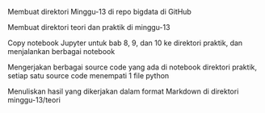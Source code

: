 Membuat direktori Minggu-13 di repo bigdata di GitHub

Membuat direktori teori dan praktik di minggu-13

Copy notebook Jupyter untuk bab 8, 9, dan 10 ke direktori praktik, dan menjalankan berbagai notebook

Mengerjakan berbagai source code yang ada di notebook direktori praktik, setiap satu source code menempati 1 file python

Menuliskan hasil yang dikerjakan dalam format Markdown di direktori minggu-13/teori
